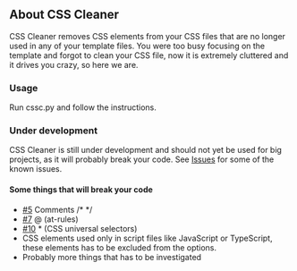 ## About CSS Cleaner
CSS Cleaner removes CSS elements from your CSS files that are no longer used in any of your template files. You were too busy focusing on the template and forgot to clean your CSS file, now it is extremely cluttered and it drives you crazy, so here we are.

### Usage
Run cssc.py and follow the instructions.

### Under development
CSS Cleaner is still under development and should not yet be used for big projects, as it will probably break your code. See [Issues](https://github.com/AlbinOdelstav/CSS-Cleaner/issues) for some of the known issues.
#### Some things that will break your code
- [#5](https://github.com/AlbinOdelstav/CSS-Cleaner/issues/5) Comments /* */
- [#7](https://github.com/AlbinOdelstav/CSS-Cleaner/issues/7) @ (at-rules)
- [#10](https://github.com/AlbinOdelstav/CSS-Cleaner/issues/10) \* (CSS universal selectors)
- CSS elements used only in script files like JavaScript or TypeScript, these elements has to be excluded from the options.
- Probably more things that has to be investigated
